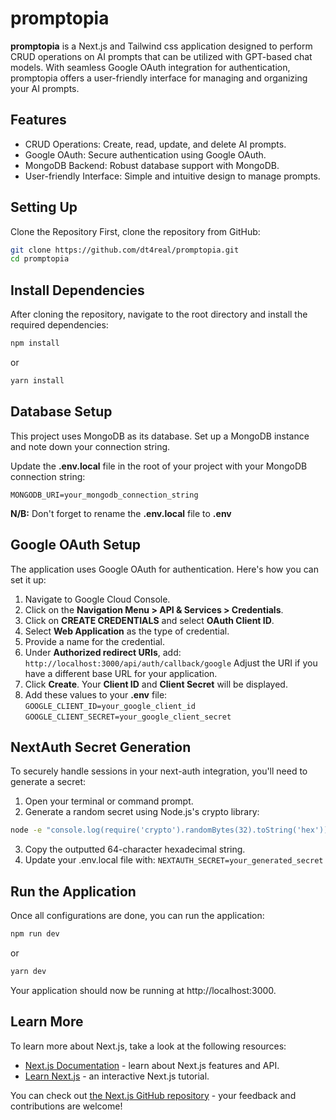 # promptopia
__promptopia__ is a Next.js and Tailwind css application designed to perform CRUD operations on AI prompts that can be utilized with GPT-based chat models. With seamless Google OAuth integration for authentication, promptopia offers a user-friendly interface for managing and organizing your AI prompts.

## Features
- CRUD Operations: Create, read, update, and delete AI prompts.
- Google OAuth: Secure authentication using Google OAuth.
- MongoDB Backend: Robust database support with MongoDB.
- User-friendly Interface: Simple and intuitive design to manage prompts.

## Setting Up
Clone the Repository
First, clone the repository from GitHub:

```bash
git clone https://github.com/dt4real/promptopia.git
cd promptopia
```

## Install Dependencies
After cloning the repository, navigate to the root directory and install the required dependencies:

```bash
npm install
```

or

```bash
yarn install
```
## Database Setup
This project uses MongoDB as its database. Set up a MongoDB instance and note down your connection string.

Update the __.env.local__ file in the root of your project with your MongoDB connection string:
```
MONGODB_URI=your_mongodb_connection_string
```
__N/B:__ Don't forget to rename the __.env.local__ file to __.env__

## Google OAuth Setup
The application uses Google OAuth for authentication. Here's how you can set it up:

1. Navigate to Google Cloud Console.
2. Click on the __Navigation Menu > API & Services > Credentials__.
3. Click on __CREATE CREDENTIALS__ and select __OAuth Client ID__.
4. Select __Web Application__ as the type of credential.
5. Provide a name for the credential.
6. Under __Authorized redirect URIs__, add: `http://localhost:3000/api/auth/callback/google`
Adjust the URI if you have a different base URL for your application.
7. Click __Create__. Your __Client ID__ and __Client Secret__ will be displayed.
8. Add these values to your __.env__ file:
`GOOGLE_CLIENT_ID=your_google_client_id`
`GOOGLE_CLIENT_SECRET=your_google_client_secret`

## NextAuth Secret Generation
To securely handle sessions in your next-auth integration, you'll need to generate a secret:

1. Open your terminal or command prompt.
2. Generate a random secret using Node.js's crypto library:
```bash
node -e "console.log(require('crypto').randomBytes(32).toString('hex'))"
```
3. Copy the outputted 64-character hexadecimal string.
4. Update your .env.local file with: `NEXTAUTH_SECRET=your_generated_secret`

## Run the Application
Once all configurations are done, you can run the application:
```bash
npm run dev
```
or
```bash
yarn dev
```
Your application should now be running at http://localhost:3000.

## Learn More

To learn more about Next.js, take a look at the following resources:

- [Next.js Documentation](https://nextjs.org/docs) - learn about Next.js features and API.
- [Learn Next.js](https://nextjs.org/learn) - an interactive Next.js tutorial.

You can check out [the Next.js GitHub repository](https://github.com/vercel/next.js/) - your feedback and contributions are welcome!